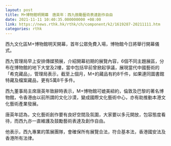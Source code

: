 ```yaml
---
layout: post
title: M+博物館明開幕　唐英年：西九鼓勵藝術表達創作自由
date: 2021-11-11 10:40:35.000000000 +08:00
link: https://news.rthk.hk/rthk/ch/component/k2/1619287-20211111.htm
categories: rthk
---
```


西九文化區M+博物館明天開幕，首年公眾免費入場，博物館今日將舉行開幕儀式。 

西九管理局早上安排傳媒預展，介紹開幕初期的展覽內容，6個不同主題展區，分布在博物館的地下大堂及2樓，當中包括早前曾掀起爭議，展現當代中國藝術的「希克藏品」，管理局表示，截至上個月，M+的藏品有約8千件，如果連同圖書館特藏及檔案藏品，更有5萬8千多件。 

西九董事局主席唐英年致辭時表示，M+博物館可媲美紐約，倫敦及巴黎的著名博物館，令香港由以前所謂的文化沙漠，變成國際文化藝術中心，亦有助推動本港文化藝術產業發展。 

唐英年認為，文化藝術創作要有良好空間及氛圍，大家要以多元開放，包容態度看待，而西九亦一直維護及鼓勵藝術表達及創作自由。 

他表示，西九專業的策展團隊，會確保所有展覽合法，符合基本法，香港國安法及香港所有法律。
